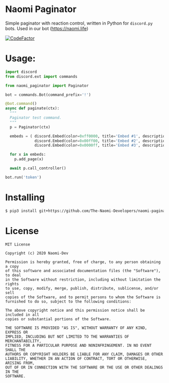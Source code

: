 # Naomi Paginator
Simple paginator with reaction control, written in Python for `discord.py` bots.
Used in our bot (https://naomi.life)

[![CodeFactor](https://www.codefactor.io/repository/github/the-naomi-developers/naomi-paginator/badge)](https://www.codefactor.io/repository/github/the-naomi-developers/naomi-paginator)

# Usage:
```py
import discord
from discord.ext import commands

from naomi_paginator import Paginator

bot = commands.Bot(command_prefix='!')

@bot.command()
async def paginate(ctx):
  """
  Paginator test command.
  """
  p = Paginator(ctx)

  embeds = ( discord.Embed(color=0xff0000, title='Embed #1', description='Test starts here'),
             discord.Embed(color=0x00ff00, title='Embed #2', description='Second embed...'),
             discord.Embed(color=0x0000ff, title='Embed #3', description='Last embed') )

  for x in embeds:
    p.add_page(x)

  await p.call_controller()

bot.run('token')
```

# Installing
```sh
$ pip3 install git+https://github.com/The-Naomi-Developers/naomi-paginator
```

# License
```
MIT License

Copyright (c) 2020 Naomi-Dev

Permission is hereby granted, free of charge, to any person obtaining a copy
of this software and associated documentation files (the "Software"), to deal
in the Software without restriction, including without limitation the rights
to use, copy, modify, merge, publish, distribute, sublicense, and/or sell
copies of the Software, and to permit persons to whom the Software is
furnished to do so, subject to the following conditions:

The above copyright notice and this permission notice shall be included in all
copies or substantial portions of the Software.

THE SOFTWARE IS PROVIDED "AS IS", WITHOUT WARRANTY OF ANY KIND, EXPRESS OR
IMPLIED, INCLUDING BUT NOT LIMITED TO THE WARRANTIES OF MERCHANTABILITY,
FITNESS FOR A PARTICULAR PURPOSE AND NONINFRINGEMENT. IN NO EVENT SHALL THE
AUTHORS OR COPYRIGHT HOLDERS BE LIABLE FOR ANY CLAIM, DAMAGES OR OTHER
LIABILITY, WHETHER IN AN ACTION OF CONTRACT, TORT OR OTHERWISE, ARISING FROM,
OUT OF OR IN CONNECTION WITH THE SOFTWARE OR THE USE OR OTHER DEALINGS IN THE
SOFTWARE.
```
